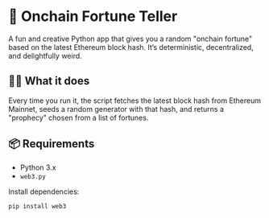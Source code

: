 # 🔮 Onchain Fortune Teller

A fun and creative Python app that gives you a random "onchain fortune" based on the latest Ethereum block hash. It’s deterministic, decentralized, and delightfully weird.

## 🧙‍♂️ What it does

Every time you run it, the script fetches the latest block hash from Ethereum Mainnet, seeds a random generator with that hash, and returns a "prophecy" chosen from a list of fortunes.

## 📦 Requirements

- Python 3.x
- `web3.py`

Install dependencies:

```bash
pip install web3

